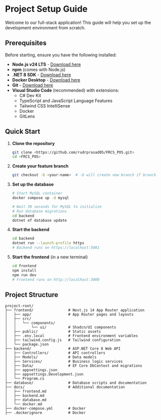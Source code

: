# Project Setup Guide

Welcome to our full-stack application! This guide will help you set up the development environment from scratch.

## Prerequisites

Before starting, ensure you have the following installed:

- **Node.js v24 LTS** - [Download here](https://nodejs.org/)
- **npm** (comes with Node.js)
- **.NET 8 SDK** - [Download here](https://dotnet.microsoft.com/download/dotnet/8.0)
- **Docker Desktop** - [Download here](https://www.docker.com/products/docker-desktop/)
- **Git** - [Download here](https://git-scm.com/)
- **Visual Studio Code** (recommended) with extensions:
  - C# Dev Kit
  - TypeScript and JavaScript Language Features
  - Tailwind CSS IntelliSense
  - Docker
  - GitLens

## Quick Start

1. **Clone the repository**

   ```bash
   git clone <https://github.com/rudrprasad05/FRCS_POS.git>
   cd <FRCS_POS>
   ```

2. **Create your feature branch**

   ```bash
   git checkout -b <your-name>  # -b will create new branch if branch does not exist
   ```

3. **Set up the database**

   ```bash
   # Start MySQL container
   docker compose up -d mysql

   # Wait 30 seconds for MySQL to initialize
   # Run database migrations
   cd backend
   dotnet ef database update
   ```

4. **Start the backend**

   ```bash
   cd backend
   dotnet run --launch-profile https
   # Backend runs on https://localhost:5081
   ```

5. **Start the frontend** (in a new terminal)
   ```bash
   cd frontend
   npm install
   npm run dev
   # Frontend runs on http://localhost:3000
   ```

## Project Structure

```
project-root/
├── frontend/                # Next.js 14 App Router application
│   ├── app/                 # App Router pages and layouts
│   ├── src/
│   │   └── components/
│   │       └── ui/          # Shadcn/UI components
│   ├── public/              # Static assets
│   ├── .env.local           # Frontend environment variables
│   ├── tailwind.config.js   # Tailwind configuration
│   └── package.json
├── backend/                 # ASP.NET Core 8 Web API
│   ├── Controllers/         # API controllers
│   ├── Models/              # Data models
│   ├── Services/            # Business logic services
│   ├── Data/                # EF Core DbContext and migrations
│   ├── appsettings.json
│   ├── appsettings.Development.json
│   └── Program.cs
├── database/                # Database scripts and documentation
├── docs/                    # Additional documentation
│   ├── frontend.md
│   ├── backend.md
│   ├── database.md
│   └── docker.md
├── docker-compose.yml       # Docker
├── .dockerignore            # Docker
```
